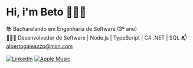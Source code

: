 # Hi, i'm Beto 🙋🏻‍♂️

📚 Bacharelando em Engenharia de Software (3º ano)  
👨🏻‍💻 Desenvolvedor de Software | Node.js | TypeScript | C# .NET | SQL
📬 albertogaleazzo@msn.com  
\
[![LinkedIn](https://img.shields.io/badge/linkedin-%230077B5.svg?style=for-the-badge&logo=linkedin&logoColor=white)](https://www.linkedin.com/in/albertogaleazzo) [![Apple Music](https://img.shields.io/badge/Apple_Music-9933CC?style=for-the-badge&logo=apple-music&logoColor=white)](https://music.apple.com/profile/albertogaleazzo)
